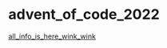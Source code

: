 # advent_of_code_2022

[all_info_is_here_wink_wink](https://maple-show-351.notion.site/Advent-of-Code-4cc05e2c9b4d4fa69159609c811e7925)
